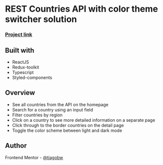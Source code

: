 # REST Countries API with color theme switcher solution

### [Project link](https://ekaterinamuz.github.io/REST-Countries-API/)

## Built with

* ReactJS
* Redux-toolkit
* Typescript
* Styled-components

## Overview

* See all countries from the API on the homepage
* Search for a country using an input field
* Filter countries by region
* Click on a country to see more detailed information on a separate page
* Click through to the border countries on the detail page
* Toggle the color scheme between light and dark mode

## Author
Frontend Mentor - [@tiagobw](https://www.frontendmentor.io/profile/tiagobw)